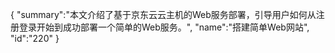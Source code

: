 {
	"summary":"本文介绍了基于京东云云主机的Web服务部署，引导用户如何从注册登录开始到成功部署一个简单的Web服务。",
	"name":"搭建简单Web网站",
	"id":"220"
}